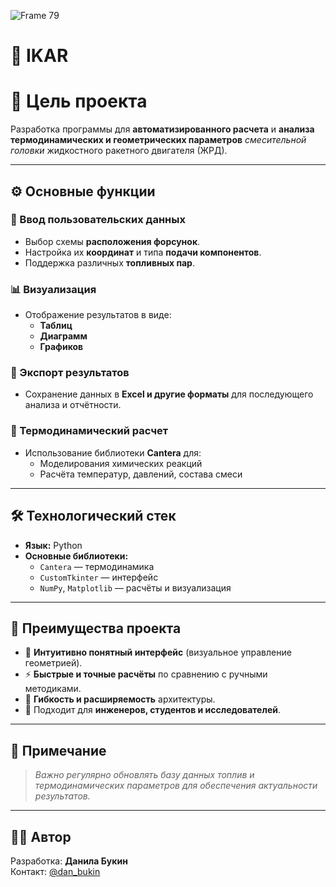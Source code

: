 ![Frame 79](https://github.com/user-attachments/assets/596b5b0c-0925-4fa3-adf7-00efa78d436f)

# 🚀 IKAR
# 🎯 Цель проекта

Разработка программы для **автоматизированного расчета** и **анализа термодинамических и геометрических параметров** *смесительной головки* жидкостного ракетного двигателя (ЖРД).

---

## ⚙️ Основные функции

### 🔧 Ввод пользовательских данных

- Выбор схемы **расположения форсунок**.
- Настройка их **координат** и типа **подачи компонентов**.
- Поддержка различных **топливных пар**.

### 📊 Визуализация

- Отображение результатов в виде:
  - **Таблиц**
  - **Диаграмм**
  - **Графиков**

### 💾 Экспорт результатов

- Сохранение данных в **Excel и другие форматы** для последующего анализа и отчётности.

### 🔬 Термодинамический расчет

- Использование библиотеки **Cantera** для:
  - Моделирования химических реакций
  - Расчёта температур, давлений, состава смеси

---

## 🛠 Технологический стек

- **Язык:** Python
- **Основные библиотеки:**
  - `Cantera` — термодинамика
  - `CustomTkinter` — интерфейс
  - `NumPy`, `Matplotlib` — расчёты и визуализация

---

## 🌟 Преимущества проекта

- 📌 **Интуитивно понятный интерфейс** (визуальное управление геометрией).
- ⚡ **Быстрые и точные расчёты** по сравнению с ручными методиками.
- 🔁 **Гибкость и расширяемость** архитектуры.
- 💼 Подходит для **инженеров, студентов и исследователей**.

---

## 🧾 Примечание

> _Важно регулярно обновлять базу данных топлив и термодинамических параметров для обеспечения актуальности результатов._

---

## 👨‍💻 Автор

Разработка: **Данила Букин**  
Контакт: [@dan_bukin](https://github.com/DanBukin)
